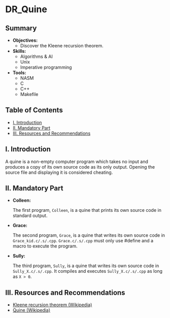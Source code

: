 # DR_Quine

## Summary

- **Objectives:**
    - Discover the Kleene recursion theorem.
- **Skills:**
    - Algorithms & AI
    - Unix
    - Imperative programming
- **Tools:**
    - NASM
    - C
    - C++
    - Makefile

## Table of Contents

- [I. Introduction](#i-introduction)
- [II. Mandatory Part](#ii-mandatory-part)
- [III. Resources and Recommendations](#iii-resources-and-recommendations)

## I. Introduction

A quine is a non-empty computer program which takes no input and produces a copy of its
own source code as its only output. Opening the source file and displaying
it is considered cheating.

## II. Mandatory Part

- **Colleen:**

    The first program, `Colleen`, is a quine that prints its own source code in standard output.

- **Grace:**

    The second program, `Grace`, is a quine that writes its own source code in `Grace_kid.c/.s/.cpp`.
    `Grace.c/.s/.cpp` must only use #define and a macro to execute the program.

- **Sully:**

    The third program, `Sully`, is a quine that writes its own source code in `Sully_X.c/.s/.cpp`. It compiles and executes `Sully_X.c/.s/.cpp` as long as ```X > 0```.

## III. Resources and Recommendations

- [Kleene recursion theorem (Wikipedia)](https://en.wikipedia.org/wiki/Kleene%27s_recursion_theorem)
- [Quine (Wikipedia)](https://en.wikipedia.org/wiki/Quine_(computing))
